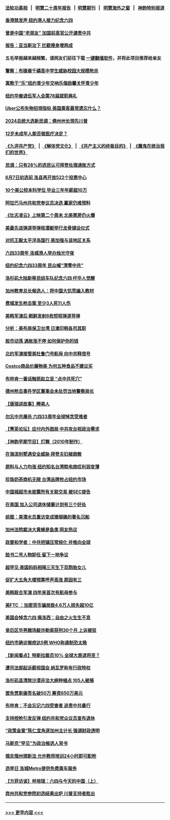 #### [法轮功真相](https://github.com/gfw-breaker/truth/blob/master/README.md?t=0) &nbsp;&nbsp;|&nbsp;&nbsp; [明慧二十周年报告](https://github.com/gfw-breaker/mh-reports/blob/master/README.md?t=0) &nbsp;&nbsp;|&nbsp;&nbsp;[明慧期刊](https://github.com/gfw-breaker/mh-qikan) &nbsp;&nbsp;|&nbsp;&nbsp; [明慧海外之窗](https://github.com/gfw-breaker/mh-news/blob/master/README.md?t=0) &nbsp;&nbsp;|&nbsp;&nbsp; [神韵特别报道](https://github.com/gfw-breaker/mh-news/blob/master/shenyun.md?t=0)
#### [香港禁发声 纽约港人接力纪念六四](../pages/nsc412/n13753187.md?t=06061450) 
#### [曾是中国“老朋友” 加国前高官公开谴责中共](../pages/nsc412/n13753035.md?t=06061450) 
#### [报告：亚当斯治下 拦截搜身增两成](../pages/nsc412/n13753203.md?t=06061450) 
#### 五毛举报越来越频繁，请网友们前往下载 [一键翻墙软件](https://github.com/gfw-breaker/ssr-accounts)，并将此项目推荐给亲友
#### [警察：布碌崙千禧高中学生威胁校园大规模枪杀](../pages/nsc412/n13753202.md?t=06061450) 
#### [寓教于“乐”纽约青少年交响乐偕励馨关怀青少年](../pages/nsc412/n13753225.md?t=06061450) 
#### [纽约华裔退伍军人会第78届就职典礼](../pages/nsc412/n13753205.md?t=06061450) 
#### [Uber公布失物招领指标 美国乘客最常遗忘什么？](../pages/nsc412/n13753132.md?t=06061450) 
#### [2024总统大选新民调：佛州州长领先川普](../pages/nsc412/n13753114.md?t=06061450) 
#### [12岁未成年人能否做医疗决定？](../pages/nsc412/n13753116.md?t=06061450) 
#### [《九评共产党》](https://github.com/begood0513/9ping.md/blob/master/README.md) &nbsp;|&nbsp; [《解体党文化》](../../../../jtdwh.md/blob/master/README.md)  &nbsp;|&nbsp; [《共产主义的终极目的》](../../../../gczydzjmd.md/blob/master/README.md) &nbsp;|&nbsp; [《魔鬼在统治我们的世界》](../../../../mgztzwmdsj.md/blob/master/README.md) 
#### [民调：只有28%的选民认可拜登处理通胀方式](../pages/nsc412/n13753048.md?t=06061450) 
#### [6月7日初选前 洛县再开放522个投票中心](../pages/nsc412/n13753113.md?t=06061450) 
#### [10个美公校本科学位 毕业三年年薪超10万](../pages/nsc412/n13752428.md?t=06061450) 
#### [阿拉巴马州共和党参议员决选 赢家仍难预料](../pages/nsc412/n13752925.md?t=06061450) 
#### [《壮志凌云》上映第二个周末 北美票房仍火爆](../pages/nsc412/n13753028.md?t=06061450) 
#### [美最先进弹道导弹核潜艇举行龙骨铺设仪式](../pages/nsc412/n13752964.md?t=06061450) 
#### [对抗王毅太平洋岛国行 美加强与该地区关系](../pages/nsc412/n13752906.md?t=06061450) 
#### [六四33周年 洛城港人举办烛光守夜](../pages/nsc412/n13752922.md?t=06061450) 
#### [纽约纪念六四33周年 民众喊“清零中共”](../pages/nsc412/n13752748.md?t=06061450) 
#### [洛杉矶大陆新移民组车队纪念六四 吁华人觉醒](../pages/nsc412/n13752907.md?t=06061450) 
#### [加州教育总长候选人：将中国大饥荒编入教材](../pages/nsc412/n13752863.md?t=06061450) 
#### [费城发生枪击案 至少3人死11人伤](../pages/nsc412/n13752836.md?t=06061450) 
#### [美韩军演后 朝鲜发射8枚短程弹道导弹](../pages/nsc412/n13752806.md?t=06061450) 
#### [分析：美布局保卫台湾 日澳印韩各司其职](../pages/nsc412/n13751378.md?t=06061450) 
#### [股市动荡 通胀涨不停 如何保护你的钱](../pages/nsc412/n13751379.md?t=06061450) 
#### [北约军演接管美杜鲁门号航母 向中共释信号](../pages/nsc412/n13751927.md?t=06061450) 
#### [Costco商品价廉物美 为何五种食品不建议买](../pages/nsc412/n13752382.md?t=06061450) 
#### [布林肯一番话触怒赵立坚 “点中共死穴”](../pages/nsc412/n13751882.md?t=06061450) 
#### [德州枪击事件学区董事会未处罚当地警察局长](../pages/nsc412/n13752488.md?t=06061450) 
#### [【唐瑞讲故事】睡美人](../pages/nsc412/n13752508.md?t=06061450) 
#### [勿忘中共屠杀 六四33周年全球悼念受难者](../pages/nsc412/n13752461.md?t=06061450) 
#### [【菁英论坛】应付内外困局 中共攻台视政治需求](../pages/nsc412/n13752381.md?t=06061450) 
#### [【神韵早期节目】灯舞（2010年制作）](../pages/nsc412/n13752431.md?t=06061450) 
#### [在海滨别墅遇安全威胁 拜登夫妇被疏散](../pages/nsc412/n13752486.md?t=06061450) 
#### [原料与人力均涨 纽约知名台湾粽电商叹利润变薄](../pages/nsc412/n13752087.md?t=06061450) 
#### [珍珠奶茶商机无限 台湾品牌抢占纽约市场](../pages/nsc412/n13752099.md?t=06061450) 
#### [中国城超市未披露所有关联交易 被SEC提告](../pages/nsc412/n13752090.md?t=06061450) 
#### [在美国 加入公司退休储蓄计划有三个好处](../pages/nsc412/n13752410.md?t=06061450) 
#### [组图：美潜水员重访变成珊瑚礁的著名沉船](../pages/nsc412/n13752184.md?t=06061450) 
#### [加州法院裁决大黄蜂是鱼类 网友热议](../pages/nsc412/n13752301.md?t=06061450) 
#### [政要和学者：中共把镇压常规化 并推向全球](../pages/nsc412/n13752426.md?t=06061450) 
#### [脸书二号人物卸任 留下一地争议](../pages/nsc412/n13751931.md?t=06061450) 
#### [超罕见 美国妈妈相隔三天生下双胞胎女儿](../pages/nsc412/n13752364.md?t=06061450) 
#### [促扩大五角大楼预算呼声高涨 原因有三](../pages/nsc412/n13752299.md?t=06061450) 
#### [美韩联合军演 四年来首次有航母参与](../pages/nsc412/n13752328.md?t=06061450) 
#### [美FTC ：加密货币骗局致4.6万人损失超10亿](../pages/nsc412/n13751956.md?t=06061450) 
#### [美国会悼念六四 佩洛西：自由之火生生不息](../pages/nsc412/n13752143.md?t=06061450) 
#### [皇后区华男赌场敲诈勒索获刑30个月 上诉被驳](../pages/nsc412/n13752084.md?t=06061450) 
#### [纽约市确诊猴痘达5例 WHO称遏制恐太晚](../pages/nsc412/n13752109.md?t=06061450) 
#### [【新闻看点】特斯拉裁员10% 全球大衰退将至？](../pages/nsc412/n13751943.md?t=06061450) 
#### [遭司法部起诉藐视国会 纳瓦罗称有行政特权](../pages/nsc412/n13752051.md?t=06061450) 
#### [洛杉矶县清除沙漠非法大麻种植点 105人被捕](../pages/nsc412/n13752115.md?t=06061450) 
#### [罢免贾斯康签名破50万 筹资650万美元](../pages/nsc412/n13752079.md?t=06061450) 
#### [布林肯：不会忘记六四受害者 追责中共暴行](../pages/nsc412/n13752030.md?t=06061450) 
#### [支持控枪引发反弹 纽约共和党众议员宣布退休](../pages/nsc412/n13751997.md?t=06061450) 
#### [“政策金童”陈仁宜角逐加州主计长 强调财政透明](../pages/nsc412/n13752047.md?t=06061450) 
#### [马斯克“罕见”为政治候选人背书](../pages/nsc412/n13752025.md?t=06061450) 
#### [俄亥俄州颁新法 允许教师培训24小时即可配枪](../pages/nsc412/n13751992.md?t=06061450) 
#### [选举日 洛城Metro提供免费乘车服务](../pages/nsc412/n13751996.md?t=06061450) 
#### [【方菲访谈】林培瑞：六四与今天的中国（上）](../pages/nsc412/n13751795.md?t=06061450) 
#### [宾州共和党参院初选结果出炉 川普支持者胜出](../pages/nsc412/n13751955.md?t=06061450) 

----
#### [ >>> 更早内容 <<< ](../indexes/nsc412-earlier.md)
